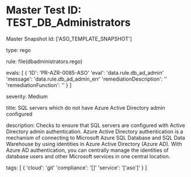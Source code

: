 



# Master Test ID: TEST_DB_Administrators


Master Snapshot Id: ['ASO_TEMPLATE_SNAPSHOT']

type: rego

rule: file(dbadministrators.rego)

evals: [
    {
       'ID': 'PR-AZR-0085-ASO'
       'eval': 'data.rule.db_ad_admin'
       'message': 'data.rule.db_ad_admin_err'
       'remediationDescription': ''
       'remediationFunction': ''
    }
]

severity: Medium

title: SQL servers which do not have Azure Active Directory admin configured

description: Checks to ensure that SQL servers are configured with Active Directory admin authentication. Azure Active Directory authentication is a mechanism of connecting to Microsoft Azure SQL Database and SQL Data Warehouse by using identities in Azure Active Directory (Azure AD). With Azure AD authentication, you can centrally manage the identities of database users and other Microsoft services in one central location.

tags: [
    {
       'cloud': 'git'
       'compliance': '[]'
       'service': '['aso']'
    }
]